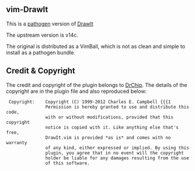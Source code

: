 ## vim-DrawIt

This is a [pathogen](https://github.com/tpope/vim-pathogen/) version of [DrawIt](http://www.drchip.org/astronaut/vim/index.html#DRAWIT)

The upstream version is v14c.

The original is distributed as a VimBall, which is not as clean and simple to install as a pathogen bundle.

## Credit & Copyright
The credit and copyright of the plugin belongs to [DrChip](http://www.drchip.org).
The details of the copyright are in the plugin file and also reproduced below:

```
 Copyright:    Copyright (C) 1999-2012 Charles E. Campbell {{{1
               Permission is hereby granted to use and distribute this code,
               with or without modifications, provided that this copyright
               notice is copied with it. Like anything else that's free,
               DrawIt.vim is provided *as is* and comes with no warranty
               of any kind, either expressed or implied. By using this
               plugin, you agree that in no event will the copyright
               holder be liable for any damages resulting from the use
               of this software.

```
